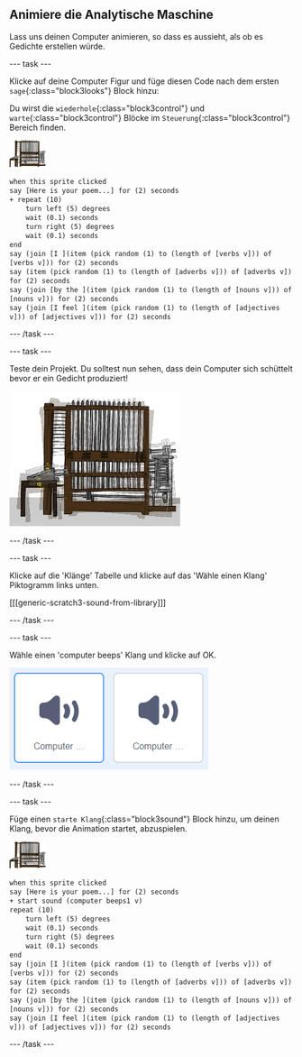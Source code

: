 ## Animiere die Analytische Maschine

Lass uns deinen Computer animieren, so dass es aussieht, als ob es Gedichte erstellen würde.

\--- task \---

Klicke auf deine Computer Figur und füge diesen Code nach dem ersten `sage`{:class="block3looks"} Block hinzu:

Du wirst die `wiederhole`{:class="block3control"} und `warte`{:class="block3control"} Blöcke im `Steuerung`{:class="block3control"} Bereich finden.

![Computer Sprite](images/computer-sprite.png)

```blocks3
when this sprite clicked
say [Here is your poem...] for (2) seconds
+ repeat (10)
    turn left (5) degrees
    wait (0.1) seconds
    turn right (5) degrees
    wait (0.1) seconds  
end
say (join [I ](item (pick random (1) to (length of [verbs v])) of [verbs v])) for (2) seconds
say (item (pick random (1) to (length of [adverbs v])) of [adverbs v]) for (2) seconds
say (join [by the ](item (pick random (1) to (length of [nouns v])) of [nouns v])) for (2) seconds
say (join [I feel ](item (pick random (1) to (length of [adjectives v])) of [adjectives v])) for (2) seconds
```

\--- /task \---

\--- task \---

Teste dein Projekt. Du solltest nun sehen, dass dein Computer sich schüttelt bevor er ein Gedicht produziert!

![Computer Sprite zittert hin und her](images/poetry-animate-test.png)

\--- /task \---

\--- task \---

Klicke auf die 'Klänge' Tabelle und klicke auf das 'Wähle einen Klang' Piktogramm links unten.

[[[generic-scratch3-sound-from-library]]]

\--- /task \---

\--- task \---

Wähle einen 'computer beeps' Klang und klicke auf OK.

![Computer piept 1 und 2 Sounds in der Soundbibliothek](images/poetry-beeps.png)

\--- /task \---

\--- task \---

Füge einen `starte Klang`{:class="block3sound"} Block hinzu, um deinen Klang, bevor die Animation startet, abzuspielen.

![Computer Sprite](images/computer-sprite.png)

```blocks3
when this sprite clicked
say [Here is your poem...] for (2) seconds
+ start sound (computer beeps1 v)
repeat (10)
    turn left (5) degrees
    wait (0.1) seconds
    turn right (5) degrees
    wait (0.1) seconds  
end
say (join [I ](item (pick random (1) to (length of [verbs v])) of [verbs v])) for (2) seconds
say (item (pick random (1) to (length of [adverbs v])) of [adverbs v]) for (2) seconds
say (join [by the ](item (pick random (1) to (length of [nouns v])) of [nouns v])) for (2) seconds
say (join [I feel ](item (pick random (1) to (length of [adjectives v])) of [adjectives v])) for (2) seconds
```

\--- /task \---